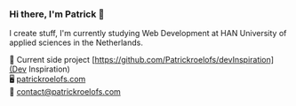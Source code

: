 ### Hi there, I'm Patrick 👋
I create stuff, I'm currently studying Web Development at HAN University of applied sciences in the Netherlands.


🚧 Current side project [https://github.com/Patrickroelofs/devInspiration](Dev Inspiration) <br />
🖥️ [patrickroelofs.com](https://patrickroelofs.com) <br />
📧 [contact@patrickroelofs.com](mailto:contact@patrickroelofs.com)
